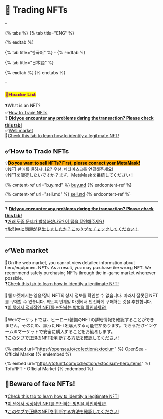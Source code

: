 # 📁 Trading NFTs

\-

{% tabs %}
{% tab title="ENG" %}

{% endtab %}

{% tab title="한국어" %}
\-
{% endtab %}

{% tab title="日本語" %}

{% endtab %}
{% endtabs %}

\-

### <mark style="color:purple;">**📜Header List**</mark>

❓What is an NFT?\
✅[How to Trade NFTs](./#how-to-trade-nfts)\
❓ [**Did you encounter any problems during the transaction? Please check this tab!**](common-issues.md)\
✅[Web market](./#web-market)\
🚨[Check this tab to learn how to identify a legitimate NFT!](verification-of-nft.md)

## ✅How to Trade NFTs

💡<mark style="background-color:orange;">**Do you want to sell NFTs? First, please connect your MetaMask!**</mark>\
💡NFT 판매를 원하시나요? 우선, 메타마스크를 연결해주세요!\
💡NFTを販売したいですか？まず、MetaMaskを接続してください！

{% content-ref url="buy.md" %}
[buy.md](buy.md)
{% endcontent-ref %}

{% content-ref url="sell.md" %}
[sell.md](sell.md)
{% endcontent-ref %}

***

❓ [**Did you encounter any problems during the transaction? Please check this tab!**](common-issues.md)\
❓[거래 도중 문제가 발생하셨나요? 이 탭을 확인해주세요!](common-issues.md)\
❓[取引中に問題が発生しましたか？このタブをチェックしてください！](common-issues.md)

***

## ✅Web market

🛑On the web market, you cannot view detailed information about hero/equipment NFTs. As a result, you may purchase the wrong NFT. We recommend safely purchasing NFTs through the in-game market whenever possible.\
❓[Check this tab to learn how to identify a legitimate NFT!](verification-of-nft.md)

🛑웹 마켓에서는 영웅/장비 NFT의 상세 정보를 확인할 수 없습니다. 따라서 잘못된 NFT를 구매할 수 있습니다. 되도록 인게임 마켓에서 안전하게 구매하는 것을 추천합니다.\
❓[이 탭에서 정상적인 NFT를 판단하는 방법을 확인하세요!](verification-of-nft.md)

🛑Webマーケットでは、ヒーロー/装備のNFTの詳細情報を確認することができません。そのため、誤ったNFTを購入する可能性があります。できるだけインゲームのマーケットで安全に購入することをお勧めします。\
❓[このタブで正規のNFTを判断する方法を確認してください!](verification-of-nft.md)

{% embed url="https://opensea.io/collection/extocium" %}
OpenSea - Official Market
{% endembed %}

{% embed url="https://tofunft.com/collection/extocisum-hero/items" %}
TofuNFT - Official Market
{% endembed %}

## 🚨Beware of fake NFTs!

❓[Check this tab to learn how to identify a legitimate NFT!](verification-of-nft.md)\
❓[이 탭에서 정상적인 NFT를 판단하는 방법을 확인하세요!](verification-of-nft.md)\
❓[このタブで正規のNFTを判断する方法を確認してください!](verification-of-nft.md)



